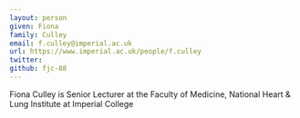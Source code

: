 ```yaml
---
layout: person
given: Fiona
family: Culley
email: f.culley@imperial.ac.uk
url: https://www.imperial.ac.uk/people/f.culley
twitter: 
github: fjc-88
---
```


Fiona Culley is Senior Lecturer at the Faculty of Medicine, National Heart & Lung Institute at Imperial College
